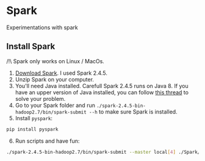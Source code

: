 # Spark
Experimentations with spark

## Install Spark
/!\ Spark only works on Linux / MacOs.
1. [Download Spark](http://spark.apache.org/downloads.html). I used Spark 2.4.5.
2. Unzip Spark on your computer.
3. You'll need Java installed. Carefull Spark 2.4.5 runs on Java 8. If you have an upper version of Java installed, you can follow [this thread](https://stackoverflow.com/questions/53583199/pyspark-error-unsupported-class-file-major-version-55) to solve your problem.
4. Go to your Spark folder and run `./spark-2.4.5-bin-hadoop2.7/bin/spark-submit --h` to make sure Spark is installed.
5. Install `pyspark`:
``` bash
pip install pyspark
```
6. Run scripts and have fun:
``` bash
./spark-2.4.5-bin-hadoop2.7/bin/spark-submit --master local[4] ./Spark/WordCount/wordcount.py
```
